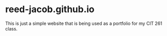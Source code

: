# reed-jacob.github.io
This is just a simple website that is being used as a portfolio for my CIT 261 class.
